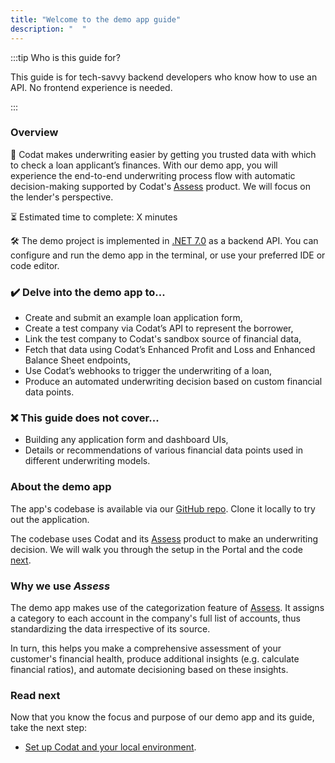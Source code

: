 ```yaml
---
title: "Welcome to the demo app guide"
description: "  " 
---
```


:::tip Who is this guide for?

This guide is for tech-savvy backend developers who know how to use an API. No frontend experience is needed.

:::

### Overview

🎯 Codat makes underwriting easier by getting you trusted data with which to check a loan applicant’s finances. With our demo app, you will experience the end-to-end underwriting process flow with automatic decision-making supported by Codat's [Assess](/assess/overview) product. We will focus on the lender's perspective. 

⏳ Estimated time to complete: X minutes

🛠️ The demo project is implemented in [.NET 7.0](https://dotnet.microsoft.com/en-us/download/dotnet/7.0) as a backend API. You can configure and run the demo app in the terminal, or use your preferred IDE or code editor.

### ✔️ Delve into the demo app to...

- Create and submit an example loan application form,
- Create a test company via Codat’s API to represent the borrower,
- Link the test company to Codat's sandbox source of financial data,
- Fetch that data using Codat’s Enhanced Profit and Loss and Enhanced Balance Sheet endpoints,
- Use Codat’s webhooks to trigger the underwriting of a loan,
- Produce an automated underwriting decision based on custom financial data points. 

### ❌ This guide does not cover...

- Building any application form and dashboard UIs,
- Details or recommendations of various financial data points used in different underwriting models.

### About the demo app

The app's codebase is available via our [GitHub repo](https://github.com/codatio/build-guide-underwriting-be). Clone it locally to try out the application.

The codebase uses Codat and its [Assess](/assess/overview) product to make an underwriting decision. We will walk you through the setup in the Portal and the code [next](/underwriting/setting-up). 

### Why we use _Assess_

The demo app makes use of the categorization feature of [Assess](/assess/overview). It assigns a category to each account in the company's full list of accounts, thus standardizing the data irrespective of its source. 

In turn, this helps you make a comprehensive assessment of your customer's financial health, produce additional insights (e.g. calculate financial ratios), and automate decisioning based on these insights. 

### Read next

Now that you know the focus and purpose of our demo app and its guide, take the next step:
* [Set up Codat and your local environment](/underwriting/setting-up).